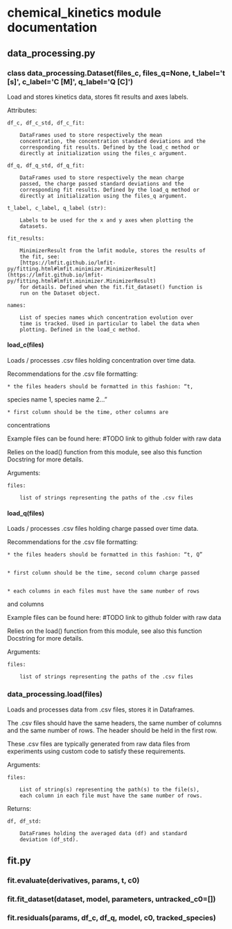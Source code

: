 <!-- Chemical kinetics documentation master file, created by
sphinx-quickstart on Thu Jan 30 10:19:01 2020.
You can adapt this file completely to your liking, but it should at least
contain the root `toctree` directive. -->
# chemical_kinetics module documentation

## data_processing.py


### class data_processing.Dataset(files_c, files_q=None, t_label='t [s]', c_label='C [M]', q_label='Q [C]')
Load and stores kinetics data, stores fit results and axes labels.

Attributes:

    df_c, df_c_std, df_c_fit:

        DataFrames used to store respectively the mean
        concentration, the concentration standard deviations and the
        corresponding fit results. Defined by the load_c method or
        directly at initialization using the files_c argument.

    df_q, df_q_std, df_q_fit:

        DataFrames used to store respectively the mean charge
        passed, the charge passed standard deviations and the
        corresponding fit results. Defined by the load_q method or
        directly at initialization using the files_q argument.

    t_label, c_label, q_label (str):

        Labels to be used for the x and y axes when plotting the
        datasets.

    fit_results:

        MinimizerResult from the lmfit module, stores the results of
        the fit, see:
        [https://lmfit.github.io/lmfit-py/fitting.html#lmfit.minimizer.MinimizerResult](https://lmfit.github.io/lmfit-py/fitting.html#lmfit.minimizer.MinimizerResult)
        for details. Defined when the fit.fit_dataset() function is
        run on the Dataset object.

    names:

        List of species names which concentration evolution over
        time is tracked. Used in particular to label the data when
        plotting. Defined in the load_c method.


#### load_c(files)
Loads / processes .csv files holding concentration over time data.

Recommendations for the .csv file formatting:

    
    * the files headers should be formatted in this fashion: “t,

species name 1, species name 2…”

    
    * first column should be the time, other columns are

concentrations

Example files can be found here: #TODO link to github folder
with raw data

Relies on the load() function from this module, see also this
function Docstring for more details.

Arguments:

    files:

        list of strings representing the paths of the .csv files


#### load_q(files)
Loads / processes .csv files holding charge passed over time data.

Recommendations for the .csv file formatting:

    
    * the files headers should be formatted in this fashion: “t, Q”


    * first column should be the time, second column charge passed


    * each columns in each files must have the same number of rows

and columns

Example files can be found here: #TODO link to github folder
with raw data

Relies on the load() function from this module, see also this
function Docstring for more details.

Arguments:

    files:

        list of strings representing the paths of the .csv files


### data_processing.load(files)
Loads and processes data from .csv files, stores it in Dataframes.

The .csv files should have the same headers, the same number of
columns and the same number of rows. The header should be held in
the first row.

These .csv files are typically generated from raw data files from
experiments using custom code to satisfy these requirements.

Arguments:

    files:

        List of string(s) representing the path(s) to the file(s),
        each column in each file must have the same number of rows.

Returns:

    df, df_std:

        DataFrames holding the averaged data (df) and standard
        deviation (df_std).

## fit.py


### fit.evaluate(derivatives, params, t, c0)

### fit.fit_dataset(dataset, model, parameters, untracked_c0=[])

### fit.residuals(params, df_c, df_q, model, c0, tracked_species)
